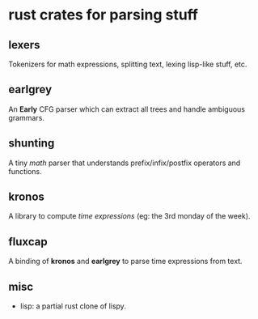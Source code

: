# rust crates for parsing stuff

## lexers
Tokenizers for math expressions, splitting text, lexing lisp-like stuff, etc.

## earlgrey
An **Early** CFG parser which can extract all trees and handle ambiguous grammars.

## shunting
A tiny *math* parser that understands prefix/infix/postfix operators and functions.


## kronos
A library to compute *time expressions* (eg: the 3rd monday of the week).

## fluxcap
A binding of **kronos** and **earlgrey** to parse time expressions from text.


## misc
- lisp: a partial rust clone of lispy.
